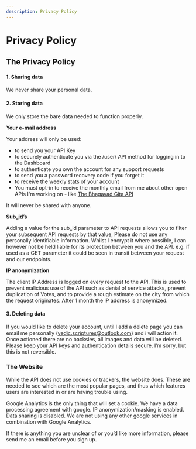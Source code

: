 ```yaml
---
description: Privacy Policy
---
```


# Privacy Policy

## The Privacy Policy

#### 1. Sharing data

We never share your personal data.

#### 2. Storing data

We only store the bare data needed to function properly.

**Your e-mail address**

Your address will only be used:

* to send you your API Key
* to securely authenticate you via the /user/ API method for logging in to the Dashboard
* to authenticate you own the account for any support requests
* to send you a password recovery code if you forget it
* to receive the weekly stats of your account
* You must opt-in to receive the monthly email from me about other open APIs I'm working on - like [The Bhagavad Gita API](https://bhagavadgitaapi.in/)

It will never be shared with anyone.

**Sub\_id’s**

Adding a value for the sub\_id parameter to API requests allows you to filter your subsequent API requests by that value, Please do not use any personally identifiable information. Whilst I encrypt it where possible, I can however not be held liable for its protection between you and the API. e.g. if used as a GET parameter it could be seen in transit between your request and our endpoints.

**IP anonymization**

The client IP Address is logged on every request to the API. This is used to prevent malicious use of the API such as denial of service attacks, prevent duplication of Votes, and to provide a rough estimate on the city from which the request originates. After 1 month the IP address is anonymized.

#### 3. Deleting data

If you would like to delete your account, until I add a delete page you can email me personally \(vedic.scriptures@outlook.com\) and i will action it. Once actioned there are no backsies, all images and data will be deleted. Please keep your API keys and authentication details secure. I’m sorry, but this is not reversible.

### The Website

While the API does not use cookies or trackers, the website does. These are needed to see which are the most popular pages, and thus which features users are interested in or are having trouble using.

Google Analytics is the only thing that will set a cookie. We have a data processing agreement with google. IP anonymization/masking is enabled. Data sharing is disabled. We are not using any other google services in combination with Google Analytics.

If there is anything you are unclear of or you’d like more information, please send me an email before you sign up.

